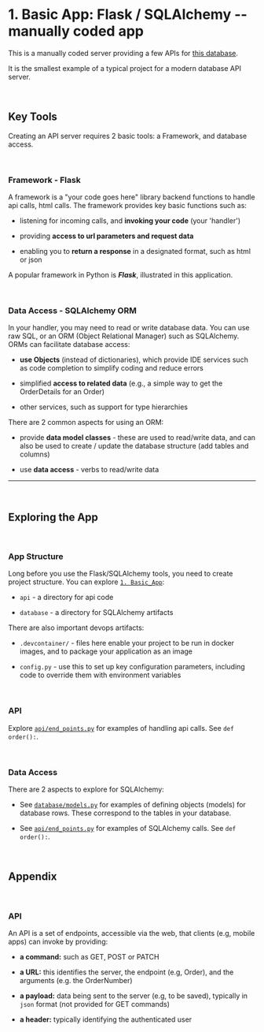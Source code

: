 # 1. Basic App: Flask / SQLAlchemy -- manually coded app

This is a manually coded server providing a few APIs for [this database]().

It is the smallest example of a typical project for a modern database API server.

&nbsp;

## Key Tools

Creating an API server requires 2 basic tools: a Framework, and database access.

&nbsp;

### Framework - Flask

A framework is a "your code goes here" library backend functions to handle api calls, html calls.  The framework provides key basic functions such as:

* listening for incoming calls, and **invoking your code** (your 'handler')

* providing **access to url parameters and request data**

* enabling you to **return a response** in a designated format, such as html or json

A popular framework in Python is ***Flask***, illustrated in this application.

&nbsp;

### Data Access - SQLAlchemy ORM

In your handler, you may need to read or write database data.  You can use raw SQL, or an ORM (Object Relational Manager) such as SQLAlchemy.  ORMs can facilitate database access:

* **use Objects** (instead of dictionaries), which provide IDE services such as code completion to simplify coding and reduce errors

* simplified **access to related data** (e.g., a simple way to get the OrderDetails for an Order)

* other services, such as support for type hierarchies

There are 2 common aspects for using an ORM:

* provide **data model classes** - these are used to read/write data, and can also be used to create / update the database structure (add tables and columns)

* use **data access** - verbs to read/write data

---

&nbsp;

## Exploring the App

&nbsp;

### App Structure

Long before you use the Flask/SQLAlchemy tools, you need to create project structure.  You can explore [```1. Basic_App```](../1.%20Basic_App/):

* `api` - a directory for api code

* `database` - a directory for SQLAlchemy artifacts

There are also important devops artifacts:

* `.devcontainer/` - files here enable your project to be run in docker images, and to package your application as an image

* `config.py` - use this to set up key configuration parameters, including code to override them with environment variables

&nbsp;

### API

Explore [```api/end_points.py```](../1.%20Basic_App/api/end_points.py) for examples of handling api calls.  See `def order():`.

&nbsp;

### Data Access

There are 2 aspects to explore for SQLAlchemy:

* See [```database/models.py```](../1.%20Basic_App/database/models.py) for examples of defining objects (models) for database rows.  These correspond to the tables in your database.

* See [```api/end_points.py```](../1.%20Basic_App/api/end_points.py) for examples of SQLAlchemy calls.  See `def order():`.

&nbsp;

## Appendix

&nbsp;

### API

An API is a set of endpoints, accessible via the web, that clients (e.g, mobile apps) can invoke by providing:

* **a command:** such as GET, POST or PATCH

* **a URL:** this identifies the server, the endpoint (e.g, Order), and the arguments (e.g. the OrderNumber)

* **a payload:** data being sent to the server (e.g, to be saved), typically in `json` format (not provided for GET commands)

* **a header:** typically identifying the authenticated user

